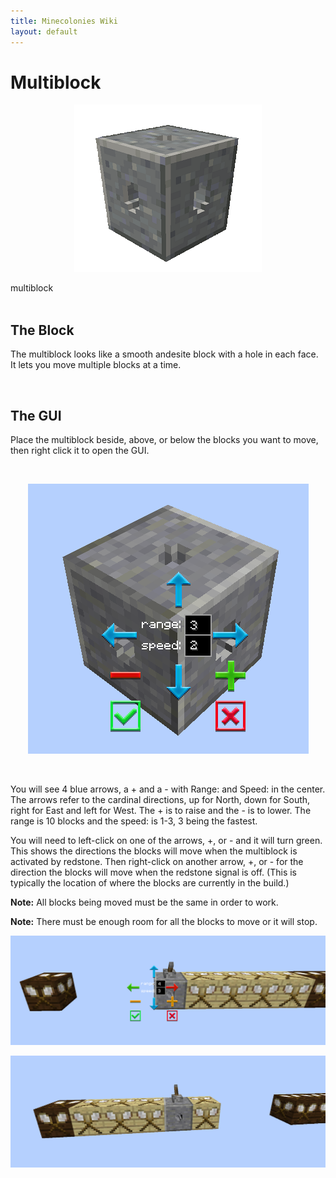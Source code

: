```yaml
---
title: Minecolonies Wiki
layout: default
---
```

# Multiblock

<div class="infobox box text-center">
    <p style="text-align:center;"><img src="../../assets/images/items/multipiston.png" alt="Multiblock"></p>
    <recipe>multiblock</recipe>
</div>
<br>

## The Block

The multiblock looks like a smooth andesite block with a hole in each face. It lets you move multiple blocks at a time.

<br>

## The GUI

Place the multiblock beside, above, or below the blocks you want to move, then right click it to open the GUI. 

<br>
<p style="text-align:center;"><img src="../../assets/images/items/multiblockgui.png" alt="Multiblock GUI"></p>
<br>

You will see 4 blue arrows, a + and a - with Range: and Speed: in the center. The arrows refer to the cardinal directions, up for North, down for South, right for East and left for West. The + is to raise and the - is to lower.  The range is 10 blocks and the speed: is 1-3, 3 being the fastest. 

You will need to left-click on one of the arrows, +, or - and it will turn green. This shows the directions the blocks will move when the multiblock is activated by redstone. Then right-click on another arrow, +, or - for the direction the blocks will move when the redstone signal is off. (This is typically the location of where the blocks are currently in the build.)

**Note:** All blocks being moved must be the same in order to work.

**Note:** There must be enough room for all the blocks to move or it will stop.


<p style="text-align:center;"><img src="../../assets/images/items/multiblockroom.png" alt="Multiblock GUI"></p>


<p style="text-align:center;"><img src="../../assets/images/items/multiblockblock.png" alt="Multiblock GUI"></p>
<br>
